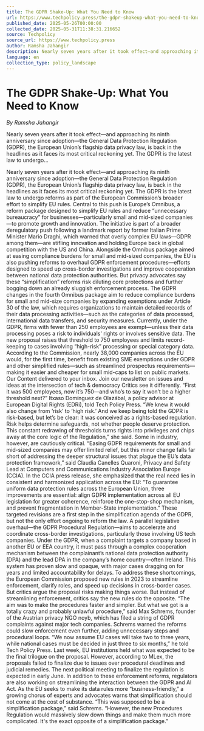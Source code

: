 ```yaml
---
title: The GDPR Shake-Up: What You Need to Know
url: https://www.techpolicy.press/the-gdpr-shakeup-what-you-need-to-know/
published_date: 2025-05-26T00:00:00
collected_date: 2025-05-31T11:38:31.216652
source: Techpolicy
source_url: https://www.techpolicy.press
author: Ramsha Jahangir
description: Nearly seven years after it took effect—and approaching its ninth anniversary since adoption—the General Data Protection Regulation (GDPR), the European Union’s flagship data privacy law, is back in the headlines as it faces its most critical reckoning yet. The GDPR is the latest law to undergo...
language: en
collection_type: policy_landscape
---
```


# The GDPR Shake-Up: What You Need to Know

*By Ramsha Jahangir*

Nearly seven years after it took effect—and approaching its ninth anniversary since adoption—the General Data Protection Regulation (GDPR), the European Union’s flagship data privacy law, is back in the headlines as it faces its most critical reckoning yet. The GDPR is the latest law to undergo...

Nearly seven years after it took effect—and approaching its ninth anniversary since adoption—the General Data Protection Regulation (GDPR), the European Union’s flagship data privacy law, is back in the headlines as it faces its most critical reckoning yet. The GDPR is the latest law to undergo reforms as part of the European Commission’s broader effort to simplify EU rules. Central to this push is Europe’s Omnibus, a reform package designed to simplify EU rules and reduce “unnecessary bureaucracy” for businesses—particularly small and mid-sized companies—to promote growth and innovation. The initiative is part of a broader deregulatory push following a landmark report by former Italian Prime Minister Mario Draghi, which warned that overly complex EU laws—GDPR among them—are stifling innovation and holding Europe back in global competition with the US and China. Alongside the Omnibus package aimed at easing compliance burdens for small and mid-sized companies, the EU is also pushing reforms to overhaul GDPR enforcement procedures—efforts designed to speed up cross-border investigations and improve cooperation between national data protection authorities. But privacy advocates say these “simplification” reforms risk diluting core protections and further bogging down an already sluggish enforcement process. The GDPR changes in the fourth Omnibus package aim to reduce compliance burdens for small and mid-size companies by expanding exemptions under Article 30 of the law, which requires organizations to maintain detailed records of their data processing activities—such as the categories of data processed, international data transfers, and security measures. Currently, under the GDPR, firms with fewer than 250 employees are exempt—unless their data processing poses a risk to individuals' rights or involves sensitive data. The new proposal raises that threshold to 750 employees and limits record-keeping to cases involving “high-risk” processing or special category data. According to the Commission, nearly 38,000 companies across the EU would, for the first time, benefit from existing SME exemptions under GDPR and other simplified rules—such as streamlined prospectus requirements—making it easier and cheaper for small mid-caps to list on public markets. Our Content delivered to your inbox. Join our newsletter on issues and ideas at the intersection of tech &amp; democracy Critics see it differently. “First it was 500 employees, now it’s 750—and who’s to say it won’t be a higher threshold next?” Itxaso Domínguez de Olazábal, a policy advisor at European Digital Rights (EDRi), told Tech Policy Press. “We knew it would also change from ‘risk’ to ‘high risk.’ And we keep being told the GDPR is risk-based, but let’s be clear: it was conceived as a rights-based regulation. Risk helps determine safeguards, not whether people deserve protection. This constant redrawing of thresholds turns rights into privileges and chips away at the core logic of the Regulation,” she said. Some in industry, however, are cautiously critical. “Easing GDPR requirements for small and mid-sized companies may offer limited relief, but this minor change falls far short of addressing the deeper structural issues that plague the EU’s data protection framework,” said Claudia Canelles Quaroni, Privacy and Safety Lead at Computers and Communications Industry Association Europe (CCIA). In the CCIA press release, she emphasized that the real need lies in consistent and harmonized application across the EU: “To guarantee uniform data protection rules across the European Union, three improvements are essential: align GDPR implementation across all EU legislation for greater coherence, reinforce the one-stop-shop mechanism, and prevent fragmentation in Member-State implementation.” These targeted revisions are a first step in the simplification agenda of the GDPR, but not the only effort ongoing to reform the law. A parallel legislative overhaul—the GDPR Procedural Regulation—aims to accelerate and coordinate cross-border investigations, particularly those involving US tech companies. Under the GDPR, when a complaint targets a company based in another EU or EEA country, it must pass through a complex cooperation mechanism between the complainant’s national data protection authority (DPA) and the lead DPA in the company’s home country—often Ireland. This system has proven slow and opaque, with major cases dragging on for years and limited accountability for delays. To address these shortcomings, the European Commission proposed new rules in 2023 to streamline enforcement, clarify roles, and speed up decisions in cross-border cases. But critics argue the proposal risks making things worse. But instead of streamlining enforcement, critics say the new rules do the opposite. “The aim was to make the procedures faster and simpler. But what we got is a totally crazy and probably unlawful procedure,” said Max Schrems, founder of the Austrian privacy NGO noyb, which has filed a string of GDPR complaints against major tech companies. Schrems warned the reforms could slow enforcement even further, adding unnecessary steps and procedural loops. “We now assume EU cases will take two to three years, while national cases must be decided in just three to six months,” he told Tech Policy Press. Last week, EU institutions held what was expected to be the final trilogue on the proposal. However, according to MLex, the proposals failed to finalize due to issues over procedural deadlines and judicial remedies. The next political meeting to finalize the regulation is expected in early June. In addition to these enforcement reforms, regulators are also working on streamlining the interaction between the GDPR and AI Act. As the EU seeks to make its data rules more “business-friendly,” a growing chorus of experts and advocates warns that simplification should not come at the cost of substance. “This was supposed to be a simplification package,” said Schrems. “However, the new Procedures Regulation would massively slow down things and make them much more complicated. It's the exact opposite of a simplification package.”